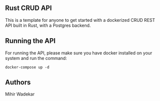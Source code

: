 ## Rust CRUD API
This is a template for anyone to get started with a dockerized CRUD REST API built in Rust, with a Postgres backend.

## Running the API
For running the API, please make sure you have docker installed on your system and run the command:
```
docker-compose up -d
```

## Authors
Mihir Wadekar
